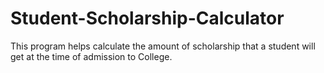 # Student-Scholarship-Calculator

This program helps calculate the amount of scholarship that a
student will get at the time of admission to College.

